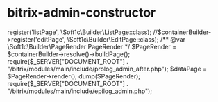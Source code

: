 # bitrix-admin-constructor

<?php require_once($_SERVER['DOCUMENT_ROOT'] . '/bitrix/modules/main/include/prolog_admin_before.php');

use Bitrix\Main;
use Symfony\Component\DependencyInjection;
use Symfony\Component\DependencyInjection\Reference;

$containerBuilder = new \Soft1c\Container();

//$containerBuilder->register('listPage', \Soft1c\Builder\ListPage::class);
//$containerBuilder->register('editPage', \Soft1c\Builder\EditPage::class);

/** @var \Soft1c\Builder\PageRender PageRender */
$PageRender = $containerBuilder->resolve()->buildPage();


require($_SERVER["DOCUMENT_ROOT"] . "/bitrix/modules/main/include/prolog_admin_after.php");

$dataPage = $PageRender->render();

dump($PageRender);

require($_SERVER["DOCUMENT_ROOT"] . "/bitrix/modules/main/include/epilog_admin.php");
